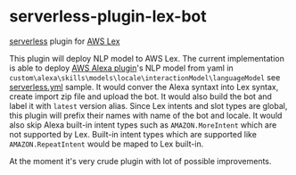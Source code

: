 # serverless-plugin-lex-bot
[serverless](https://github.com/serverless/serverless) plugin for [AWS Lex](https://aws.amazon.com/lex/)

This plugin will deploy NLP model to AWS Lex.
The current implementation is able to deploy [AWS Alexa plugin](https://github.com/marcy-terui/serverless-alexa-skills)'s NLP model from 
yaml in `custom\alexa\skills\models\locale\interactionModel\languageModel` see [serverless.yml](./test/serverless.yml) sample.
It would conver the Alexa syntaxt into Lex syntax, create import zip file and upload the bot. 
It would also build the bot and label it with `latest` version alias.
Since Lex intents and slot types are global, this plugin will prefix their names with name of the bot and locale.
It would also skip Alexa built-in intent types such as `AMAZON.MoreIntent` which are not supported by Lex. 
Built-in intent types which are supported like `AMAZON.RepeatIntent` would be maped to Lex built-in.

At the moment it's very crude plugin with lot of possible improvements. 

